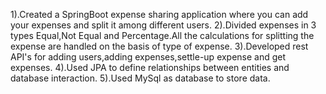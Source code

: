 1).Created a SpringBoot expense sharing application where you can add your expenses and split it among different users.
2).Divided expenses in 3 types Equal,Not Equal and Percentage.All the calculations for splitting the expense are handled on the basis of type of expense.
3).Developed rest API's for adding users,adding expenses,settle-up expense and get expenses.
4).Used JPA to define relationships between entities and database interaction.
5).Used MySql as database to store data.
